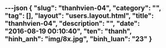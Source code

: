 ---json
{
    "slug": "thanhvien-04",
    "category": "",
    "tag": [],
    "layout": "users.layout.html",
    "title": "thanhvien-04",
    "description": "",
    "date": "2016-08-19 00:10:40",
    "ten": "thanh",
    "hinh_anh": "img/8x.jpg",
    "binh_luan": "23"
}
---

